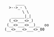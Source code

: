                        ____
                    >-->_- \
                          \ \
                     ______|_|
                    (_<>___<>_)
                   (__<>___<>__)__  oo
                  (__<>___<>___<>_00
